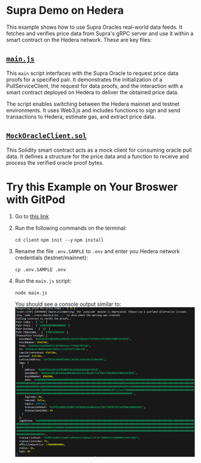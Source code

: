 # Supra Demo on Hedera

This example shows how to use Supra Oracles real-world data feeds. It fetches and verifies price data from Supra's gRPC server and use it within a smart contract on the Hedera network. These are key files:

## [`main.js`](./client/main.js)

This `main` script interfaces with the Supra Oracle to request price data proofs for a specified pair. It demonstrates the initialization of a PullServiceClient, the request for data proofs, and the interaction with a smart contract deployed on Hedera to deliver the obtained price data.

The script enables switching between the Hedera mainnet and testnet environments. It uses Web3.js and includes functions to sign and send transactions to Hedera, estimate gas, and extract price data.

## [`MockOracleClient.sol`](./smartcontract/MockOracleClient.sol)

This Solidity smart contract acts as a mock client for consuming oracle pull data. It defines a structure for the price data and a function to receive and process the verified oracle proof bytes.

# Try this Example on Your Broswer with GitPod

1. Go to [this link](https://gitpod.io/#https://github.com/hedera-dev/hedera-example-supra-oracle-contract)

2. Run the following commands on the terminal:

   `cd client` `npm init --y` `npm install`

3. Rename the file `.env.SAMPLE` to `.env` and enter you Hedera network credentials (testnet/mainnet):

   `cp .env.SAMPLE .env`

4. Run the `main.js` script:

   `node main.js`

   You should see a console output similar to:
   ![Console Output](./images/console_output.png)
